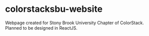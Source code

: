 # colorstacksbu-website
Webpage created for Stony Brook University Chapter of ColorStack. Planned to be designed in ReactJS.

